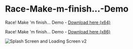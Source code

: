 # Race-Make-m-finish...-Demo


Race! Make 'm finish... Demo - [Download here (x64)](https://github.com/RubenCUR/Race-Make-m-finish...-Demo/releases/download/demo/Race.Make.m.finish.zip)

Race! Make 'm finish... Demo - [Download here (x86)](https://github.com/RubenCUR/Race-Make-m-finish...-Demo/releases/download/demo/Race.Make.m.finish.x86.zip)

![Splash Screen and Loading Screen v2](https://user-images.githubusercontent.com/15930554/166195656-00e58bd6-226d-45c7-b464-3b8121266785.png)

